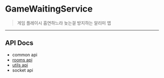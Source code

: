 # GameWaitingService
> 게임 플레이시 흡연하느라 늦는걸 방지하는 알리미 앱
- - -
## API Docs
- common api
- [rooms api](http://18.189.220.120:8090/api/v1/docs/rooms)
- [utils api](http://18.189.220.120:8090/api/v1/docs/utils)
- socket api